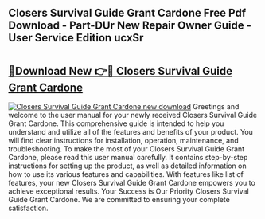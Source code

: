 ## Closers Survival Guide Grant Cardone Free Pdf Download - Part-DUr New Repair Owner Guide - User Service Edition ucxSr

# <h2><a href="http://bc4873.oget.top/?id=Closers+Survival+Guide+Grant+Cardone">🔗Download New 👉🔴 Closers Survival Guide Grant Cardone</a></h2>

[![Closers Survival Guide Grant Cardone new download](https://i.imgur.com/5g1atiW.png)](http://bc4873.oget.top/?id=Closers+Survival+Guide+Grant+Cardone)
Greetings and welcome to the user manual for your newly received Closers Survival Guide Grant Cardone. This comprehensive guide is intended to help you understand and utilize all of the features and benefits of your product. You will find clear instructions for installation, operation, maintenance, and troubleshooting. To make the most of your Closers Survival Guide Grant Cardone, please read this user manual carefully. It contains step-by-step instructions for setting up the product, as well as detailed information on how to use its various features and capabilities. With features like list of features, your new Closers Survival Guide Grant Cardone empowers you to achieve exceptional results. Your Success is Our Priority Closers Survival Guide Grant Cardone. We are committed to ensuring your complete satisfaction.
